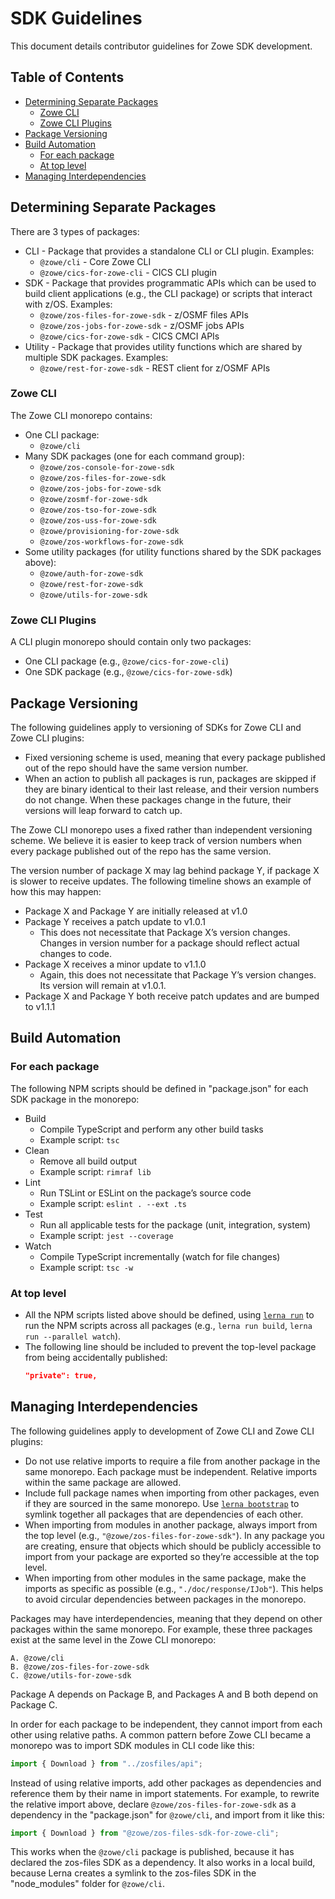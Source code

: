 # SDK Guidelines

This document details contributor guidelines for Zowe SDK development.

## Table of Contents
* [Determining Separate Packages](#determining-separate-packages)
    * [Zowe CLI](#zowe-cli)
    * [Zowe CLI Plugins](#zowe-cli-plugins)
* [Package Versioning](#package-versioning)
* [Build Automation](#build-automation)
    * [For each package](#for-each-package)
    * [At top level](#at-top-level)
* [Managing Interdependencies](#managing-interdependencies)

## Determining Separate Packages

There are 3 types of packages:
* CLI - Package that provides a standalone CLI or CLI plugin. Examples:
    * `@zowe/cli` - Core Zowe CLI
    * `@zowe/cics-for-zowe-cli` - CICS CLI plugin
* SDK - Package that provides programmatic APIs which can be used to build client applications (e.g., the CLI package) or scripts that interact with z/OS. Examples:
    * `@zowe/zos-files-for-zowe-sdk` - z/OSMF files APIs
    * `@zowe/zos-jobs-for-zowe-sdk` - z/OSMF jobs APIs
    * `@zowe/cics-for-zowe-sdk` - CICS CMCI APIs
* Utility - Package that provides utility functions which are shared by multiple SDK packages. Examples:
    * `@zowe/rest-for-zowe-sdk` - REST client for z/OSMF APIs

### Zowe CLI

The Zowe CLI monorepo contains:
* One CLI package:
    * `@zowe/cli`
* Many SDK packages (one for each command group):
    * `@zowe/zos-console-for-zowe-sdk`
    * `@zowe/zos-files-for-zowe-sdk`
    * `@zowe/zos-jobs-for-zowe-sdk`
    * `@zowe/zosmf-for-zowe-sdk`
    * `@zowe/zos-tso-for-zowe-sdk`
    * `@zowe/zos-uss-for-zowe-sdk`
    * `@zowe/provisioning-for-zowe-sdk`
    * `@zowe/zos-workflows-for-zowe-sdk`
* Some utility packages (for utility functions shared by the SDK packages above):
    * `@zowe/auth-for-zowe-sdk`
    * `@zowe/rest-for-zowe-sdk`
    * `@zowe/utils-for-zowe-sdk`

### Zowe CLI Plugins

A CLI plugin monorepo should contain only two packages:
* One CLI package (e.g., `@zowe/cics-for-zowe-cli`)
* One SDK package (e.g., `@zowe/cics-for-zowe-sdk`)

## Package Versioning

The following guidelines apply to versioning of SDKs for Zowe CLI and Zowe CLI plugins:
* Fixed versioning scheme is used, meaning that every package published out of the repo should have the same version number.
* When an action to publish all packages is run, packages are skipped if they are binary identical to their last release, and their version numbers do not change. When these packages change in the future, their versions will leap forward to catch up.

The Zowe CLI monorepo uses a fixed rather than independent versioning scheme. We believe it is easier to keep track of version numbers when every package published out of the repo has the same version.

The version number of package X may lag behind package Y, if package X is slower to receive updates. The following timeline shows an example of how this may happen:
* Package X and Package Y are initially released at v1.0
* Package Y receives a patch update to v1.0.1
    * This does not necessitate that Package X’s version changes. Changes in version number for a package should reflect actual changes to code.
* Package X receives a minor update to v1.1.0
    * Again, this does not necessitate that Package Y’s version changes. Its version will remain at v1.0.1.
* Package X and Package Y both receive patch updates and are bumped to v1.1.1

## Build Automation

### For each package

The following NPM scripts should be defined in "package.json" for each SDK package in the monorepo:
* Build
    * Compile TypeScript and perform any other build tasks
    * Example script: `tsc`
* Clean
    * Remove all build output
    * Example script: `rimraf lib`
* Lint
    * Run TSLint or ESLint on the package’s source code
    * Example script: `eslint . --ext .ts`
* Test
    * Run all applicable tests for the package (unit, integration, system)
    * Example script: `jest --coverage`
* Watch
    * Compile TypeScript incrementally (watch for file changes)
    * Example script: `tsc -w`

### At top level

* All the NPM scripts listed above should be defined, using [`lerna run`](https://github.com/lerna/lerna/tree/master/commands/run#lernarun) to run the NPM scripts across all packages (e.g., `lerna run build`, `lerna run --parallel watch`).
* The following line should be included to prevent the top-level package from being accidentally published:
    ```json
    "private": true,
    ```

## Managing Interdependencies

The following guidelines apply to development of Zowe CLI and Zowe CLI plugins:
* Do not use relative imports to require a file from another package in the same monorepo. Each package must be independent. Relative imports within the same package are allowed.
* Include full package names when importing from other packages, even if they are sourced in the same monorepo. Use [`lerna bootstrap`](https://github.com/lerna/lerna/tree/master/commands/bootstrap#lernabootstrap) to symlink together all packages that are dependencies of each other.
* When importing from modules in another package, always import from the top level (e.g., `"@zowe/zos-files-for-zowe-sdk"`). In any package you are creating, ensure that objects which should be publicly accessible to import from your package are exported so they’re accessible at the top level.
* When importing from other modules in the same package, make the imports as specific as possible (e.g., `"./doc/response/IJob"`). This helps to avoid circular dependencies between packages in the monorepo.

Packages may have interdependencies, meaning that they depend on other packages within the same monorepo. For example, these three packages exist at the same level in the Zowe CLI monorepo:

    A. @zowe/cli
    B. @zowe/zos-files-for-zowe-sdk
    C. @zowe/utils-for-zowe-sdk

Package A depends on Package B, and Packages A and B both depend on Package C.

In order for each package to be independent, they cannot import from each other using relative paths. A common pattern before Zowe CLI became a monorepo was to import SDK modules in CLI code like this:
```javascript
import { Download } from "../zosfiles/api";
```

Instead of using relative imports, add other packages as dependencies and reference them by their name in import statements. For example, to rewrite the relative import above, declare `@zowe/zos-files-for-zowe-sdk` as a dependency in the "package.json" for `@zowe/cli`, and import from it like this:
```javascript
import { Download } from "@zowe/zos-files-sdk-for-zowe-cli";
```

This works when the `@zowe/cli` package is published, because it has declared the zos-files SDK as a dependency. It also works in a local build, because Lerna creates a symlink to the zos-files SDK in the "node_modules" folder for `@zowe/cli`.
